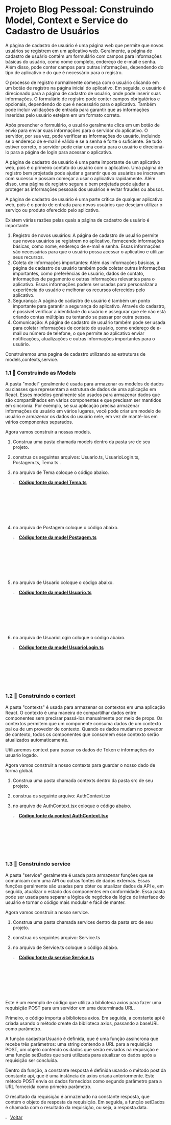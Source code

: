 ﻿

<h1>Projeto Blog Pessoal: Construindo Model, Context e Service do Cadastro de Usuários</h1>

A página de cadastro de usuário é uma página web que permite que novos usuários se registrem em um aplicativo web. Geralmente, a página de cadastro de usuário contém um formulário com campos para informações básicas do usuário, como nome completo, endereço de e-mail e senha. Além disso, pode conter campos para outras informações, dependendo do tipo de aplicativo e do que é necessário para o registro.

O processo de registro normalmente começa com o usuário clicando em um botão de registro na página inicial do aplicativo. Em seguida, o usuário é direcionado para a página de cadastro de usuário, onde pode inserir suas informações. O formulário de registro pode conter campos obrigatórios e opcionais, dependendo do que é necessário para o aplicativo. Também pode incluir validações de entrada para garantir que as informações inseridas pelo usuário estejam em um formato correto.

Após preencher o formulário, o usuário geralmente clica em um botão de envio para enviar suas informações para o servidor do aplicativo. O servidor, por sua vez, pode verificar as informações do usuário, incluindo se o endereço de e-mail é válido e se a senha é forte o suficiente. Se tudo estiver correto, o servidor pode criar uma conta para o usuário e direcioná-lo para a página de login para acessar o aplicativo.

A página de cadastro de usuário é uma parte importante de um aplicativo web, pois é o primeiro contato do usuário com o aplicativo. Uma página de registro bem projetada pode ajudar a garantir que os usuários se inscrevam com sucesso e possam começar a usar o aplicativo rapidamente. Além disso, uma página de registro segura e bem projetada pode ajudar a proteger as informações pessoais dos usuários e evitar fraudes ou abusos.

A página de cadastro de usuário é uma parte crítica de qualquer aplicativo web, pois é o ponto de entrada para novos usuários que desejam utilizar o serviço ou produto oferecido pelo aplicativo.

Existem várias razões pelas quais a página de cadastro de usuário é importante:

1. Registro de novos usuários: A página de cadastro de usuário permite que novos usuários se registrem no aplicativo, fornecendo informações básicas, como nome, endereço de e-mail e senha. Essas informações são necessárias para que o usuário possa acessar o aplicativo e utilizar seus recursos.
2. Coleta de informações importantes: Além das informações básicas, a página de cadastro de usuário também pode coletar outras informações importantes, como preferências de usuário, dados de contato, informações de pagamento e outras informações relevantes para o aplicativo. Essas informações podem ser usadas para personalizar a experiência do usuário e melhorar os recursos oferecidos pelo aplicativo.
3. Segurança: A página de cadastro de usuário é também um ponto importante para garantir a segurança do aplicativo. Através do cadastro, é possível verificar a identidade do usuário e assegurar que ele não está criando contas múltiplas ou tentando se passar por outra pessoa.
4. Comunicação: A página de cadastro de usuário também pode ser usada para coletar informações de contato do usuário, como endereço de e-mail ou número de telefone, o que permite ao aplicativo enviar notificações, atualizações e outras informações importantes para o usuário.

Construiremos uma pagina de cadastro utilizando as estruturas de models,contexts,service.

<h3>1.1 👣 Construindo as Models </h3>

A pasta "model" geralmente é usada para armazenar os modelos de dados ou classes que representam a estrutura de dados de uma aplicação em React. Esses modelos geralmente são usados para armazenar dados que são compartilhados em vários componentes e que precisam ser mantidos em sincronia. Por exemplo, se sua aplicação precisa armazenar informações de usuário em vários lugares, você pode criar um modelo de usuário e armazenar os dados do usuário nele, em vez de mantê-los em vários componentes separados.

Agora vamos construir a nossas models.

1. Construa uma pasta chamada models dentro da pasta src de seu projeto.

2. construa os seguintes arquivos: Usuario.ts, UsuarioLogin.ts, Postagem.ts, Tema.ts .

3. no arquivo de Tema coloque o código abaixo.

   <div align="left"><img src="https://i.imgur.com/JACNZiR.png" title="source: imgur.com" width="3%"/> <a href="https://github.com/LucasCapSilva/blog-pessoal-react-2023/blob/cadastro-template/src/models/Tema.ts" target="_blank"><b>Código fonte da model Tema.ts</b></a> 

4. no arquivo de Postagem coloque o código abaixo.

   <div align="left"><img src="https://i.imgur.com/JACNZiR.png" title="source: imgur.com" width="3%"/> <a href="https://github.com/LucasCapSilva/blog-pessoal-react-2023/blob/cadastro-template/src/models/Postagem.ts" target="_blank"><b>Código fonte da model Postagem.ts</b></a> 

5. no arquivo de Usuario coloque o código abaixo.

   <div align="left"><img src="https://i.imgur.com/JACNZiR.png" title="source: imgur.com" width="3%"/> <a href="https://github.com/LucasCapSilva/blog-pessoal-react-2023/blob/cadastro-template/src/models/Usuario.ts" target="_blank"><b>Código fonte da model Usuario.ts</b></a> 

6. no arquivo de UsuarioLogin coloque o código abaixo.

   <div align="left"><img src="https://i.imgur.com/JACNZiR.png" title="source: imgur.com" width="3%"/> <a href="https://github.com/LucasCapSilva/blog-pessoal-react-2023/blob/cadastro-template/src/models/UsuarioLogin.ts" target="_blank"><b>Código fonte da model UsuarioLogin.ts</b></a> 

<h3>1.2 👣 Construindo o context</h3>

A pasta "contexts" é usada para armazenar os contextos em uma aplicação React. O contexto é uma maneira de compartilhar dados entre componentes sem precisar passá-los manualmente por meio de props. Os contextos permitem que um componente consuma dados de um contexto pai ou de um provedor de contexto. Quando os dados mudam no provedor de contexto, todos os componentes que consomem esse contexto serão atualizados automaticamente.

Utilizaremos context para passar os dados de Token e informações do usuario logado.

Agora vamos construir a nosso contexts para guardar o nosso dado de forma global.

1. Construa uma pasta chamada contexts dentro da pasta src de seu projeto.

2. construa os seguinte arquivo: AuthContext.tsx

3. no arquivo de AuthContext.tsx coloque o código abaixo.

   <div align="left"><img src="https://i.imgur.com/JACNZiR.png" title="source: imgur.com" width="3%"/> <a href="https://github.com/LucasCapSilva/blog-pessoal-react-2023/blob/cadastro-template/src/contexts/AuthContext.tsx" target="_blank"><b>Código fonte da contest AuthContext.tsx</b></a> 

<h3>1.3 👣 Construindo service </h3>

A pasta "service" geralmente é usada para armazenar funções que se comunicam com uma API ou outras fontes de dados externas. Essas funções geralmente são usadas para obter ou atualizar dados da API e, em seguida, atualizar o estado dos componentes em conformidade. Essa pasta pode ser usada para separar a lógica de negócios da lógica de interface do usuário e tornar o código mais modular e fácil de manter.

Agora vamos construir a nosso service.

1. Construa uma pasta chamada services dentro da pasta src de seu projeto.

2. construa os seguintes arquivo: Service.ts

3. no arquivo de Service.ts coloque o código abaixo.

   <div align="left"><img src="https://i.imgur.com/JACNZiR.png" title="source: imgur.com" width="3%"/> <a href="https://github.com/LucasCapSilva/blog-pessoal-react-2023/blob/cadastro-template/src/services/Service.ts" target="_blank"><b>Código fonte da service Service.ts</b></a> 

Este é um exemplo de código que utiliza a biblioteca axios para fazer uma requisição POST para um servidor em uma determinada URL.

Primeiro, o código importa a biblioteca axios. Em seguida, a constante api é criada usando o método create da biblioteca axios, passando a baseURL como parâmetro.

A função cadastrarUsuario é definida, que é uma função assíncrona que recebe três parâmetros: uma string contendo a URL para a requisição POST, um objeto contendo os dados que serão enviados na requisição e uma função setDados que será utilizada para atualizar os dados após a requisição ser concluída.

Dentro da função, a constante resposta é definida usando o método post da constante api, que é uma instância do axios criada anteriormente. Este método POST envia os dados fornecidos como segundo parâmetro para a URL fornecida como primeiro parâmetro.

O resultado da requisição é armazenado na constante resposta, que contém o objeto de resposta da requisição. Em seguida, a função setDados é chamada com o resultado da requisição, ou seja, a resposta.data.



<div align="left"><a href="README.md"><img src="https://i.imgur.com/XMgF3gl.png" title="source: imgur.com" width="3%"/>Voltar</a></div>
